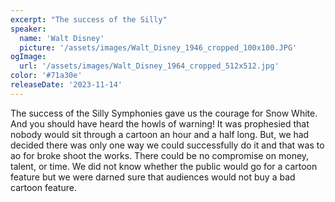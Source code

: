 ```yaml
---
excerpt: "The success of the Silly"
speaker:
  name: 'Walt Disney'
  picture: '/assets/images/Walt_Disney_1946_cropped_100x100.JPG'
ogImage:
  url: '/assets/images/Walt_Disney_1964_cropped_512x512.jpg'
color: '#71a30e'
releaseDate: '2023-11-14'
---
```

The success of the Silly Symphonies gave us the courage for Snow White. And you should have heard the howls of warning! It was prophesied that nobody would sit through a cartoon an hour and a half long. But, we had decided there was only one way we could successfully do it and that was to ao for broke shoot the works. There could be no compromise on money, talent, or time. We did not know whether the public would go for a cartoon feature but we were darned sure that audiences would not buy a bad cartoon feature.
